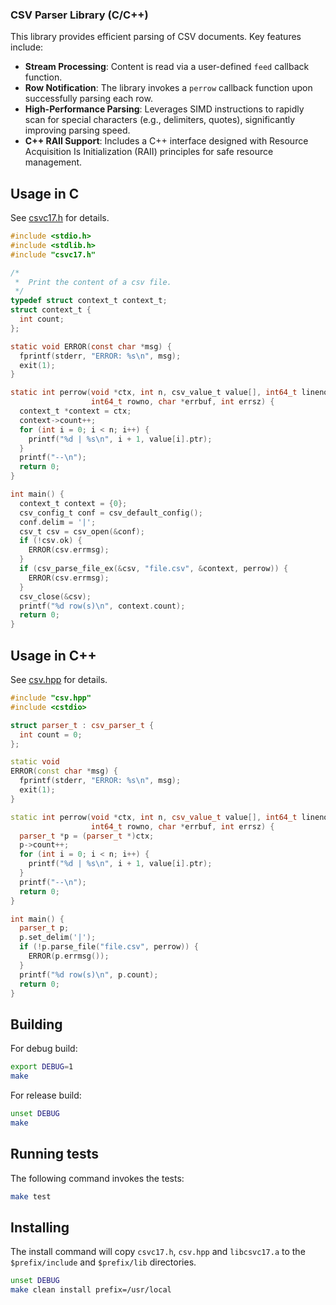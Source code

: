 ### CSV Parser Library (C/C++)

This library provides efficient parsing of CSV documents. Key features include:

- **Stream Processing**: Content is read via a user-defined `feed` callback function.
- **Row Notification**: The library invokes a `perrow` callback function upon successfully parsing each row.
- **High-Performance Parsing**: Leverages SIMD instructions to rapidly scan for special characters (e.g., delimiters, quotes), significantly improving parsing speed.
- **C++ RAII Support**: Includes a C++ interface designed with Resource Acquisition Is Initialization (RAII) principles for safe resource management.

## Usage in C

See
[csvc17.h](https://github.com/cktan/csvc17/blob/main/src/csvc17.h)
for details.

``` c
#include <stdio.h>
#include <stdlib.h>
#include "csvc17.h"

/*
 *  Print the content of a csv file.
 */
typedef struct context_t context_t;
struct context_t {
  int count;
};

static void ERROR(const char *msg) {
  fprintf(stderr, "ERROR: %s\n", msg);
  exit(1);
}

static int perrow(void *ctx, int n, csv_value_t value[], int64_t lineno,
                  int64_t rowno, char *errbuf, int errsz) {
  context_t *context = ctx;
  context->count++;
  for (int i = 0; i < n; i++) {
    printf("%d | %s\n", i + 1, value[i].ptr);
  }
  printf("--\n");
  return 0;
}

int main() {
  context_t context = {0};
  csv_config_t conf = csv_default_config();
  conf.delim = '|';
  csv_t csv = csv_open(&conf);
  if (!csv.ok) {
    ERROR(csv.errmsg);
  }
  if (csv_parse_file_ex(&csv, "file.csv", &context, perrow)) {
    ERROR(csv.errmsg);
  }
  csv_close(&csv);
  printf("%d row(s)\n", context.count);
  return 0;
}
```

## Usage in C++

See
[csv.hpp](https://github.com/cktan/csvc17/blob/main/src/csv.hpp)
for details.

``` c++
#include "csv.hpp"
#include <cstdio>

struct parser_t : csv_parser_t {
  int count = 0;
};

static void
ERROR(const char *msg) {
  fprintf(stderr, "ERROR: %s\n", msg);
  exit(1);
}

static int perrow(void *ctx, int n, csv_value_t value[], int64_t lineno,
                  int64_t rowno, char *errbuf, int errsz) {
  parser_t *p = (parser_t *)ctx;
  p->count++;
  for (int i = 0; i < n; i++) {
    printf("%d | %s\n", i + 1, value[i].ptr);
  }
  printf("--\n");
  return 0;
}

int main() {
  parser_t p;
  p.set_delim('|');
  if (!p.parse_file("file.csv", perrow)) {
    ERROR(p.errmsg());
  }
  printf("%d row(s)\n", p.count);
  return 0;
}
```

## Building

For debug build:
```bash
export DEBUG=1
make
```

For release build:
```bash
unset DEBUG
make
```

## Running tests

The following command invokes the tests:

```bash
make test
```

## Installing

The install command will copy `csvc17.h`, `csv.hpp` and `libcsvc17.a`
to the `$prefix/include` and `$prefix/lib` directories.

```bash
unset DEBUG
make clean install prefix=/usr/local
```
